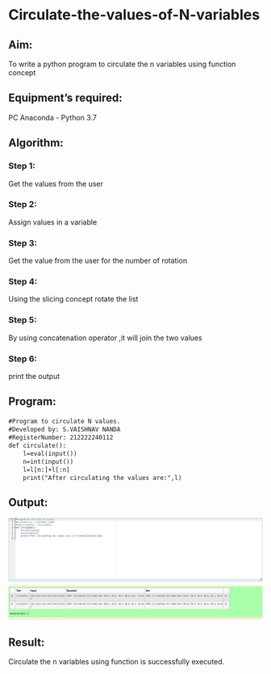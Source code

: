 # Circulate-the-values-of-N-variables
## Aim:
To write a python program to circulate the n variables using function concept
## Equipment’s required:
PC
Anaconda - Python 3.7
## Algorithm: 
### Step 1: 
Get the values from the user
### Step 2:
Assign values in a variable
### Step 3: 
Get the value from the user for the number of rotation
### Step 4: 
Using the slicing concept rotate the list

### Step 5: 
By using concatenation operator ,it will join the two values
### Step 6: 
print the output
## Program:
```
#Program to circulate N values.
#Developed by: S.VAISHNAV NANDA
#RegisterNumber: 212222240112
def circulate():
    l=eval(input())
    n=int(input())
    l=l[n:]+l[:n]
    print("After circulating the values are:",l)

```

## Output:
![github logo](ci.png)

## Result:
Circulate the n variables using function is successfully executed.
